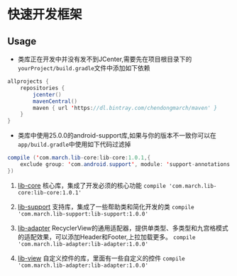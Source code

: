 # 快速开发框架


## Usage

- 类库正在开发中并没有发不到JCenter,需要先在项目根目录下的` yourProject/build.gradle `文件中添加如下依赖

```java
allprojects {
    repositories {
        jcenter()
        mavenCentral()
        maven { url 'https://dl.bintray.com/chendongmarch/maven' }
    }
}
```
- 类库中使用25.0.0的android-support库,如果与你的版本不一致你可以在`app/build.gradle`中使用如下代码过滤掉
```java
compile ('com.march.lib-core:lib-core:1.0.1,{
    exclude group: 'com.android.support', module: 'support-annotations'
})
```

1. [lib-core](https://github.com/chendongMarch/CommonLib/lib-core)
核心库，集成了开发必须的核心功能
`compile 'com.march.lib-core:lib-core:1.0.1'`


2. [lib-support](https://github.com/chendongMarch/CommonLib/lib-support)
支持库，集成了一些帮助类和简化开发的类
`compile 'com.march.lib-support:lib-support:1.0.0'`


3. [lib-adapter](https://github.com/chendongMarch/CommonLib/lib-adapter)
RecyclerView的通用适配器，提供单类型、多类型和九宫格模式的适配效果，可以添加Header和Footer,上拉加载更多。
`compile 'com.march.lib-adapter:lib-adapter:1.0.0'`

4. [lib-view](https://github.com/chendongMarch/CommonLib/lib-view)
自定义控件的库，里面有一些自定义的控件
`compile 'com.march.lib-adapter:lib-adapter:1.0.0'`









